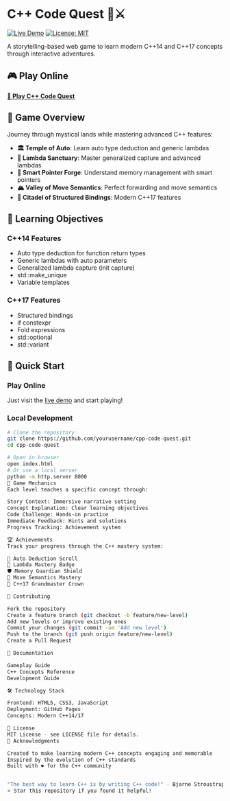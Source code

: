 # C++ Code Quest 🏰⚔️

[![Live Demo](https://img.shields.io/badge/Live-Demo-blue)](https://yourusername.github.io/cpp-code-quest)
[![License: MIT](https://img.shields.io/badge/License-MIT-yellow.svg)](https://opensource.org/licenses/MIT)

A storytelling-based web game to learn modern C++14 and C++17 concepts through interactive adventures.

## 🎮 Play Online
**[🚀 Play C++ Code Quest](https://starlord03.github.io/cpp-code-quest/)**

## 🎯 Game Overview

Journey through mystical lands while mastering advanced C++ features:

- **🏛️ Temple of Auto**: Learn auto type deduction and generic lambdas
- **🌟 Lambda Sanctuary**: Master generalized capture and advanced lambdas  
- **🔨 Smart Pointer Forge**: Understand memory management with smart pointers
- **🏔️ Valley of Move Semantics**: Perfect forwarding and move semantics
- **🏰 Citadel of Structured Bindings**: Modern C++17 features

## 🧠 Learning Objectives

### C++14 Features
- Auto type deduction for function return types
- Generic lambdas with auto parameters
- Generalized lambda capture (init capture)
- std::make_unique
- Variable templates

### C++17 Features
- Structured bindings
- if constexpr
- Fold expressions
- std::optional
- std::variant

## 🚀 Quick Start

### Play Online
Just visit the [live demo](https://starlord03.github.io/cpp-code-quest/) and start playing!

### Local Development
```bash
# Clone the repository
git clone https://github.com/yourusername/cpp-code-quest.git
cd cpp-code-quest

# Open in browser
open index.html
# Or use a local server
python -m http.server 8000
🎯 Game Mechanics
Each level teaches a specific concept through:

Story Context: Immersive narrative setting
Concept Explanation: Clear learning objectives
Code Challenge: Hands-on practice
Immediate Feedback: Hints and solutions
Progress Tracking: Achievement system

🏆 Achievements
Track your progress through the C++ mastery system:

📜 Auto Deduction Scroll
🏅 Lambda Mastery Badge
🛡️ Memory Guardian Shield
🚀 Move Semantics Mastery
👑 C++17 Grandmaster Crown

🤝 Contributing

Fork the repository
Create a feature branch (git checkout -b feature/new-level)
Add new levels or improve existing ones
Commit your changes (git commit -am 'Add new level')
Push to the branch (git push origin feature/new-level)
Create a Pull Request

📖 Documentation

Gameplay Guide
C++ Concepts Reference
Development Guide

🛠️ Technology Stack

Frontend: HTML5, CSS3, JavaScript
Deployment: GitHub Pages
Concepts: Modern C++14/17

📜 License
MIT License - see LICENSE file for details.
🌟 Acknowledgments

Created to make learning modern C++ concepts engaging and memorable
Inspired by the evolution of C++ standards
Built with ❤️ for the C++ community


"The best way to learn C++ is by writing C++ code!" - Bjarne Stroustrup
⭐ Star this repository if you found it helpful!
